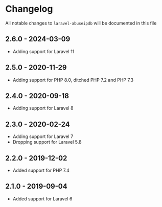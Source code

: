 # Changelog

All notable changes to `laravel-abuseipdb` will be documented in this file

## 2.6.0 - 2024-03-09

- Adding support for Laravel 11

## 2.5.0 - 2020-11-29

- Adding support for PHP 8.0, ditched PHP 7.2 and PHP 7.3

## 2.4.0 - 2020-09-18

- Adding support for Laravel 8

## 2.3.0 - 2020-02-24

- Adding support for Laravel 7
- Dropping support for Laravel 5.8

## 2.2.0 - 2019-12-02

- Added support for PHP 7.4

## 2.1.0 - 2019-09-04

- Added support for Laravel 6
